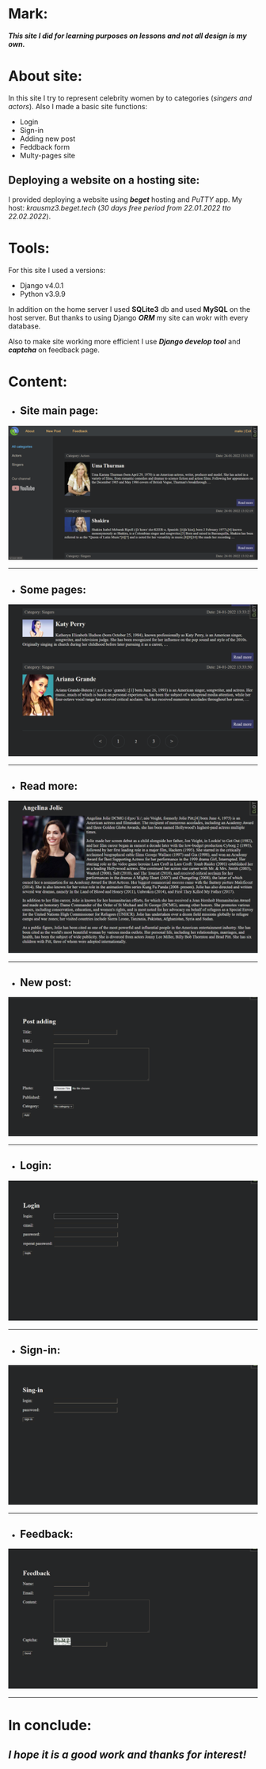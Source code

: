 # Mark:

***This site I did for learning purposes on lessons and not all design is my own.***

# About site:

In this site I try to represent celebrity women by to categories (*singers and actors*).
Also I made a basic site functions:
- Login
- Sign-in
- Adding new post
- Feddback form
- Multy-pages site

## Deploying a website on a hosting site:
I provided deploying a website using ***beget*** hosting and *PuTTY* app. My host: *krausmz3.beget.tech* (*30 days free period from 22.01.2022 tto 22.02.2022*).

# Tools:

For this site I used a versions:
- Django v4.0.1
- Python v3.9.9

In addition on the home server I used **SQLite3** db and used **MySQL** on the host server. But thanks to using Django ***ORM*** my site can wokr with every database.

Also to make site working more efficient I use ***Django develop tool*** and ***captcha*** on feedback page.

# Content:

- ## Site main page:

![Main page](/photo/main.png)

-------------------------------

- ## Some pages:

![Pages slider](/photo/some-pages.png)

-----------------------------------

- ## Read more:

![Read more](/photo/read-more.png)

-----------------------------------

- ## New post:

![New post](/photo/new-post.png)

-----------------------------------

- ## Login:

![Login](/photo/login.png)

-----------------------------------

- ## Sign-in:

![Sign-in](/photo/sign-in.png)

-----------------------------------

- ## Feedback:

![Feedback](/photo/feedback.png)

-----------------------------------

# In conclude: 

## *I hope it is a good work and thanks for interest!*